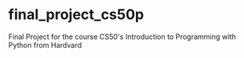 # final_project_cs50p
Final Project for the course CS50's Introduction to Programming with Python from Hardvard
